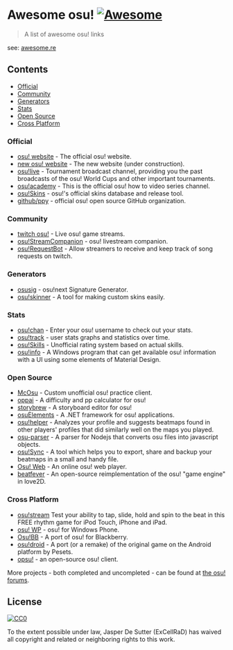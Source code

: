 # Awesome osu! [![Awesome](https://cdn.rawgit.com/sindresorhus/awesome/d7305f38d29fed78fa85652e3a63e154dd8e8829/media/badge.svg)](https://github.com/sindresorhus/awesome)
 
> A list of awesome osu! links

see: [awesome.re](https://awesome.re)

## Contents
- [Official](#official)
- [Community](#community)
- [Generators](#generators)
- [Stats](#stats)
- [Open Source](#open-source)
- [Cross Platform](#cross-platform)

### Official
- [osu! website](https://osu.ppy.sh) - The official osu! website.
- [new osu! website](https://new.ppy.sh) - The new website (under construction).
- [osu!live](https://www.youtube.com/channel/UC04QGgpwL5b53HbMCi4TB7A) - Tournament broadcast channel, providing you the past broadcasts of the osu! World Cups and other important tournaments.
- [osu!academy](https://www.youtube.com/user/osuacademy) - This is the official osu! how to video series channel. 
- [osu!Skins](https://osuskins.info/) - osu!'s official skins database and release tool.
- [github/ppy](https://github.com/ppy/) - official osu! open source GitHub organization.

### Community
- [twitch osu!](https://www.twitch.tv/directory/game/osu!) - Live osu! game streams.
- [osu!StreamCompanion](https://osu.ppy.sh/forum/t/209616) - osu! livestream companion.
- [osu!RequestBot](https://osu.ppy.sh/forum/t/175723) - Allow streamers to receive and keep track of song requests on twitch.

### Generators
- [osusig](https://lemmmy.pw/osusig/) - osu!next Signature Generator.
- [osu!skinner](https://osuskinner.com/) - A tool for making custom skins easily.

### Stats
- [osu!chan](https://syrin.me/osuchan/) - Enter your osu! username to check out your stats.
- [osu!track](https://ameobea.me/osutrack/) - user stats graphs and statistics over time.
- [osu!Skills](https://osuskills.tk/) - Unofficial rating system based on actual skills.
- [osu!info](https://github.com/GreenTurtwig/osu-info) - A Windows program that can get available osu! information with a UI using some elements of Material Design.

### Open Source
- [McOsu](https://github.com/McKay42/McOsu) - Custom unofficial osu! practice client.
- [oppai](https://github.com/Francesco149/oppai) - A difficulty and pp calculator for osu!
- [storybrew](https://github.com/Damnae/storybrew) - A storyboard editor for osu!
- [osuElements](https://github.com/ExCellRaD/osuElements) - A .NET framework for osu! applications.
- [osu!helper](http://www.tyrrrz.me/projects/?id=osuhelper) - Analyzes your profile and suggests beatmaps found in other players' profiles that did similarly well on the maps you played.
- [osu-parser](https://github.com/nojhamster/osu-parser) - A parser for Nodejs that converts osu files into javascript objects.
- [osu!Sync](https://osu.ppy.sh/forum/t/270446/) - A tool which helps you to export, share and backup your beatmaps in a small and handy file.
- [Osu! Web](https://drewdevault.com/osuweb/) - An online osu! web player.
- [beatfever](https://github.com/Sulunia/beatfever) - An open-source reimplementation of the osu! "game engine" in love2D.

### Cross Platform
- [osu!stream](https://osustream.com/) Test your ability to tap, slide, hold and spin to the beat in this FREE rhythm game for iPod Touch, iPhone and iPad.
- [osu! WP](https://www.microsoft.com/nl-nl/store/p/osu-wp/9wzdncrfhxvj) - osu! for Windows Phone.
- [Osu!BB](https://osu.ppy.sh/forum/t/130589) - A port of osu! for Blackberry.
- [osu!droid](https://osu.ppy.sh/forum/t/62680) - A port (or a remake) of the original game on the Android platform by Pesets.
- [opsu!](http://itdelatrisu.github.io/opsu/) - an open-source osu! client.

More projects - both completed and uncompleted - can be found at [the osu! forums](https://osu.ppy.sh/forum/2).
## License

[![CC0](http://mirrors.creativecommons.org/presskit/buttons/88x31/svg/cc-zero.svg)](https://creativecommons.org/publicdomain/zero/1.0/)

To the extent possible under law, Jasper De Sutter (ExCellRaD) has waived all copyright and related or neighboring rights to this work.
